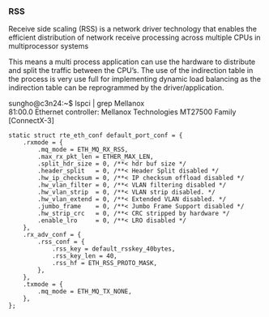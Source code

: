 ### RSS

Receive side scaling (RSS) is a network driver technology that enables the efficient distribution of network receive processing across multiple CPUs in multiprocessor systems


This means a multi process application can use the hardware to distribute and split the traffic between the CPU’s. The use of the indirection table in the process is very use full for implementing dynamic load balancing as the indirection table can be reprogrammed by the driver/application.

sungho@c3n24:~$ lspci | grep Mellanox                                         
81:00.0 Ethernet controller: Mellanox Technologies MT27500 Family [ConnectX-3]

```
static struct rte_eth_conf default_port_conf = {
    .rxmode = {
        .mq_mode = ETH_MQ_RX_RSS,
        .max_rx_pkt_len = ETHER_MAX_LEN,
        .split_hdr_size = 0, /**< hdr buf size */
        .header_split   = 0, /**< Header Split disabled */
        .hw_ip_checksum = 0, /**< IP checksum offload disabled */
        .hw_vlan_filter = 0, /**< VLAN filtering disabled */
        .hw_vlan_strip  = 0, /**< VLAN strip disabled. */
        .hw_vlan_extend = 0, /**< Extended VLAN disabled. */
        .jumbo_frame    = 0, /**< Jumbo Frame Support disabled */
        .hw_strip_crc   = 0, /**< CRC stripped by hardware */
        .enable_lro     = 0, /**< LRO disabled */
    },
    .rx_adv_conf = {
        .rss_conf = {
            .rss_key = default_rsskey_40bytes,
            .rss_key_len = 40,
            .rss_hf = ETH_RSS_PROTO_MASK,
        },
    },
    .txmode = {
        .mq_mode = ETH_MQ_TX_NONE,
    },
};
```
